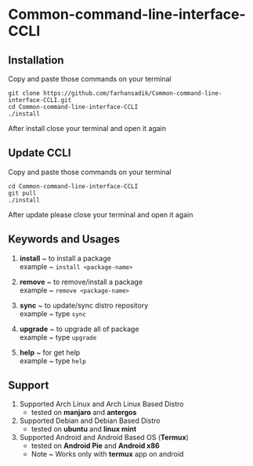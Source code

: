 # Common-command-line-interface-CCLI

## Installation

Copy and paste those commands on your terminal 
```
git clone https://github.com/farhansadik/Common-command-line-interface-CCLI.git
cd Common-command-line-interface-CCLI
./install
```
After install close your terminal and open it again

## Update CCLI
Copy and paste those commands on your terminal 
```
cd Common-command-line-interface-CCLI
git pull
./install
```
After update please close your terminal and open it again

## Keywords and Usages
 1. **install** ~ to install a package  <br>
 example ~ ```install <package-name>``` 
 
 2. **remove** ~ to remove/install a package <br>
 example ~ ```remove <package-name>``` 
 
 3. **sync** ~ to update/sync distro repository <br>
 example ~ type ```sync```
 
 4. **upgrade** ~ to upgrade all of package <br>
 example ~ type ```upgrade```

 5. **help** ~ for get help <br>
 example ~ type ```help``` 
 
## Support 
 1. Supported Arch Linux and Arch Linux Based Distro
     * tested on **manjaro** and **antergos**
 2. Supported Debian and Debian Based Distro
     * tested on **ubuntu** and **linux mint**
 3. Supported Android and Android Based OS (**Termux**)
     * tested on **Android Pie** and **Android x86** 
     * Note ~ Works only with **termux** app on android
